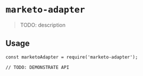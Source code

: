 # `marketo-adapter`

> TODO: description

## Usage

```
const marketoAdapter = require('marketo-adapter');

// TODO: DEMONSTRATE API
```
